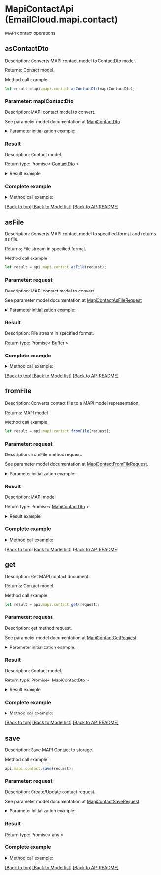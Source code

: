 # MapiContactApi (EmailCloud.mapi.contact)

MAPI contact operations

<a name="asContactDto"></a>
## **asContactDto**

Description: Converts MAPI contact model to ContactDto model.             

Returns: Contact model.

Method call example:
```typescript
let result = api.mapi.contact.asContactDto(mapiContactDto);
```

### Parameter: mapiContactDto

Description: MAPI contact model to convert.

See parameter model documentation at [MapiContactDto](MapiContactDto.md)

<details>
    <summary>Parameter initialization example:</summary>
    
```typescript
let mapiContactDto = Models.mapiContactDto()
    .electronicAddresses(Models.mapiContactElectronicAddressPropertySetDto()
        .defaultEmailAddress(Models.mapiContactElectronicAddressDto()
            .emailAddress('email@aspose.com')
            .build())
        .build())
    .nameInfo(Models.mapiContactNamePropertySetDto()
        .givenName('Alex')
        .surname('Thomas')
        .build())
    .personalInfo(Models.mapiContactPersonalInfoPropertySetDto()
        .businessHomePage('www.aspose.com')
        .build())
    .professionalInfo(Models.mapiContactProfessionalPropertySetDto()
        .profession('GENERAL DIRECTOR')
        .build())
    .telephones(Models.mapiContactTelephonePropertySetDto()
        .primaryTelephoneNumber('+49 211 4247 21')
        .build())
    .build();
```

</details>

### Result

Description: Contact model.

Return type: Promise< [ContactDto](ContactDto.md) >

<details>
    <summary>Result example</summary>

```typescript
let result = Models.contactDto()
    .attachments([
        Models.attachment()
            .name('attachment.txt')
            .base64Data('U29tZSBmaWxlIGNvbnRlbnQ=')
            .build()])
    .displayName('Alex Thomas')
    .emailAddresses([
        Models.emailAddress()
            .category(Models.enumWithCustom<EmailAddressCategory>()
                .value('Custom')
                .description('Partners')
                .build())
            .displayName('Alex Thomas Partners')
            .preferred(true)
            .address('email@aspose.com')
            .build()])
    .gender('Male')
    .givenName('Alex')
    .phoneNumbers([
        Models.phoneNumber()
            .category(Models.enumWithCustom<PhoneNumberCategory>()
                .value('Office')
                .build())
            .number('+49 211 4247 21')
            .preferred(true)
            .build()])
    .profession('GENERAL DIRECTOR')
    .surname('Thomas')
    .urls([
        Models.url()
            .category(Models.enumWithCustom<UrlCategory>()
                .value('Work')
                .build())
            .preferred(true)
            .href('www.aspose.com')
            .build()])
    .build();
```

</details>


### Complete example

<details>
    <summary>Method call example:</summary>

```typescript
const api = new EmailCloud(app_key, app_sid);

// Prepare parameters:
let mapiContactDto = Models.mapiContactDto()
    .electronicAddresses(Models.mapiContactElectronicAddressPropertySetDto()
        .defaultEmailAddress(Models.mapiContactElectronicAddressDto()
            .emailAddress('email@aspose.com')
            .build())
        .build())
    .nameInfo(Models.mapiContactNamePropertySetDto()
        .givenName('Alex')
        .surname('Thomas')
        .build())
    .personalInfo(Models.mapiContactPersonalInfoPropertySetDto()
        .businessHomePage('www.aspose.com')
        .build())
    .professionalInfo(Models.mapiContactProfessionalPropertySetDto()
        .profession('GENERAL DIRECTOR')
        .build())
    .telephones(Models.mapiContactTelephonePropertySetDto()
        .primaryTelephoneNumber('+49 211 4247 21')
        .build())
    .build();

// Call method:
let result = api.mapi.contact.asContactDto(mapiContactDto);

// Result example:
result = Models.contactDto()
    .attachments([
        Models.attachment()
            .name('attachment.txt')
            .base64Data('U29tZSBmaWxlIGNvbnRlbnQ=')
            .build()])
    .displayName('Alex Thomas')
    .emailAddresses([
        Models.emailAddress()
            .category(Models.enumWithCustom<EmailAddressCategory>()
                .value('Custom')
                .description('Partners')
                .build())
            .displayName('Alex Thomas Partners')
            .preferred(true)
            .address('email@aspose.com')
            .build()])
    .gender('Male')
    .givenName('Alex')
    .phoneNumbers([
        Models.phoneNumber()
            .category(Models.enumWithCustom<PhoneNumberCategory>()
                .value('Office')
                .build())
            .number('+49 211 4247 21')
            .preferred(true)
            .build()])
    .profession('GENERAL DIRECTOR')
    .surname('Thomas')
    .urls([
        Models.url()
            .category(Models.enumWithCustom<UrlCategory>()
                .value('Work')
                .build())
            .preferred(true)
            .href('www.aspose.com')
            .build()])
    .build();
```

</details>

[[Back to top]](#) [[Back to Model list]](Models.md) [[Back to API README]](README.md)

<a name="asFile"></a>
## **asFile**

Description: Converts MAPI contact model to specified format and returns as file.             

Returns: File stream in specified format.

Method call example:
```typescript
let result = api.mapi.contact.asFile(request);
```

### Parameter: request

Description: MAPI contact model to convert.

See parameter model documentation at [MapiContactAsFileRequest](MapiContactAsFileRequest.md)

<details>
    <summary>Parameter initialization example:</summary>
    
```typescript
let request = Models.mapiContactAsFileRequest()
    .format('Msg')
    .value(Models.mapiContactDto()
        .electronicAddresses(Models.mapiContactElectronicAddressPropertySetDto()
            .defaultEmailAddress(Models.mapiContactElectronicAddressDto()
                .emailAddress('email@aspose.com')
                .build())
            .build())
        .nameInfo(Models.mapiContactNamePropertySetDto()
            .givenName('Alex')
            .surname('Thomas')
            .build())
        .personalInfo(Models.mapiContactPersonalInfoPropertySetDto()
            .businessHomePage('www.aspose.com')
            .build())
        .professionalInfo(Models.mapiContactProfessionalPropertySetDto()
            .profession('GENERAL DIRECTOR')
            .build())
        .telephones(Models.mapiContactTelephonePropertySetDto()
            .primaryTelephoneNumber('+49 211 4247 21')
            .build())
        .build())
    .build();
```

</details>

### Result

Description: File stream in specified format.

Return type: Promise< Buffer >

### Complete example

<details>
    <summary>Method call example:</summary>

```typescript
const api = new EmailCloud(app_key, app_sid);

// Prepare parameters:
let request = Models.mapiContactAsFileRequest()
    .format('Msg')
    .value(Models.mapiContactDto()
        .electronicAddresses(Models.mapiContactElectronicAddressPropertySetDto()
            .defaultEmailAddress(Models.mapiContactElectronicAddressDto()
                .emailAddress('email@aspose.com')
                .build())
            .build())
        .nameInfo(Models.mapiContactNamePropertySetDto()
            .givenName('Alex')
            .surname('Thomas')
            .build())
        .personalInfo(Models.mapiContactPersonalInfoPropertySetDto()
            .businessHomePage('www.aspose.com')
            .build())
        .professionalInfo(Models.mapiContactProfessionalPropertySetDto()
            .profession('GENERAL DIRECTOR')
            .build())
        .telephones(Models.mapiContactTelephonePropertySetDto()
            .primaryTelephoneNumber('+49 211 4247 21')
            .build())
        .build())
    .build();

// Call method:
let result = api.mapi.contact.asFile(request);
```

</details>

[[Back to top]](#) [[Back to Model list]](Models.md) [[Back to API README]](README.md)

<a name="fromFile"></a>
## **fromFile**

Description: Converts contact file to a MAPI model representation.             

Returns: MAPI model

Method call example:
```typescript
let result = api.mapi.contact.fromFile(request);
```

### Parameter: request

Description: fromFile method request.

See parameter model documentation at [MapiContactFromFileRequest](MapiContactFromFileRequest.md).

<details>
    <summary>Parameter initialization example:</summary>
    
```typescript
let request = Models.MapiContactFromFileRequest()
    .format('Msg')
    .file(fs.readFileSync('/path/to/contact.msg'))
    .build();
```

</details>

### Result

Description: MAPI model

Return type: Promise< [MapiContactDto](MapiContactDto.md) >

<details>
    <summary>Result example</summary>

```typescript
let result = Models.mapiContactDto()
    .electronicAddresses(Models.mapiContactElectronicAddressPropertySetDto()
        .defaultEmailAddress(Models.mapiContactElectronicAddressDto()
            .emailAddress('email@aspose.com')
            .build())
        .build())
    .nameInfo(Models.mapiContactNamePropertySetDto()
        .givenName('Alex')
        .surname('Thomas')
        .build())
    .personalInfo(Models.mapiContactPersonalInfoPropertySetDto()
        .businessHomePage('www.aspose.com')
        .build())
    .professionalInfo(Models.mapiContactProfessionalPropertySetDto()
        .profession('GENERAL DIRECTOR')
        .build())
    .telephones(Models.mapiContactTelephonePropertySetDto()
        .primaryTelephoneNumber('+49 211 4247 21')
        .build())
    .build();
```

</details>


### Complete example

<details>
    <summary>Method call example:</summary>

```typescript
const api = new EmailCloud(app_key, app_sid);

// Prepare parameters:
let request = Models.MapiContactFromFileRequest()
    .format('Msg')
    .file(fs.readFileSync('/path/to/contact.msg'))
    .build();

// Call method:
let result = api.mapi.contact.fromFile(request);

// Result example:
result = Models.mapiContactDto()
    .electronicAddresses(Models.mapiContactElectronicAddressPropertySetDto()
        .defaultEmailAddress(Models.mapiContactElectronicAddressDto()
            .emailAddress('email@aspose.com')
            .build())
        .build())
    .nameInfo(Models.mapiContactNamePropertySetDto()
        .givenName('Alex')
        .surname('Thomas')
        .build())
    .personalInfo(Models.mapiContactPersonalInfoPropertySetDto()
        .businessHomePage('www.aspose.com')
        .build())
    .professionalInfo(Models.mapiContactProfessionalPropertySetDto()
        .profession('GENERAL DIRECTOR')
        .build())
    .telephones(Models.mapiContactTelephonePropertySetDto()
        .primaryTelephoneNumber('+49 211 4247 21')
        .build())
    .build();
```

</details>

[[Back to top]](#) [[Back to Model list]](Models.md) [[Back to API README]](README.md)

<a name="get"></a>
## **get**

Description: Get MAPI contact document.             

Returns: Contact model.

Method call example:
```typescript
let result = api.mapi.contact.get(request);
```

### Parameter: request

Description: get method request.

See parameter model documentation at [MapiContactGetRequest](MapiContactGetRequest.md).

<details>
    <summary>Parameter initialization example:</summary>
    
```typescript
let request = Models.MapiContactGetRequest()
    .format('VCard')
    .fileName('contact.vcf')
    .folder('folder/on/storage')
    .storage('First Storage')
    .build();
```

</details>

### Result

Description: Contact model.

Return type: Promise< [MapiContactDto](MapiContactDto.md) >

<details>
    <summary>Result example</summary>

```typescript
let result = Models.mapiContactDto()
    .electronicAddresses(Models.mapiContactElectronicAddressPropertySetDto()
        .defaultEmailAddress(Models.mapiContactElectronicAddressDto()
            .emailAddress('email@aspose.com')
            .build())
        .build())
    .nameInfo(Models.mapiContactNamePropertySetDto()
        .givenName('Alex')
        .surname('Thomas')
        .build())
    .personalInfo(Models.mapiContactPersonalInfoPropertySetDto()
        .businessHomePage('www.aspose.com')
        .build())
    .professionalInfo(Models.mapiContactProfessionalPropertySetDto()
        .profession('GENERAL DIRECTOR')
        .build())
    .telephones(Models.mapiContactTelephonePropertySetDto()
        .primaryTelephoneNumber('+49 211 4247 21')
        .build())
    .build();
```

</details>


### Complete example

<details>
    <summary>Method call example:</summary>

```typescript
const api = new EmailCloud(app_key, app_sid);

// Prepare parameters:
let request = Models.MapiContactGetRequest()
    .format('VCard')
    .fileName('contact.vcf')
    .folder('folder/on/storage')
    .storage('First Storage')
    .build();

// Call method:
let result = api.mapi.contact.get(request);

// Result example:
result = Models.mapiContactDto()
    .electronicAddresses(Models.mapiContactElectronicAddressPropertySetDto()
        .defaultEmailAddress(Models.mapiContactElectronicAddressDto()
            .emailAddress('email@aspose.com')
            .build())
        .build())
    .nameInfo(Models.mapiContactNamePropertySetDto()
        .givenName('Alex')
        .surname('Thomas')
        .build())
    .personalInfo(Models.mapiContactPersonalInfoPropertySetDto()
        .businessHomePage('www.aspose.com')
        .build())
    .professionalInfo(Models.mapiContactProfessionalPropertySetDto()
        .profession('GENERAL DIRECTOR')
        .build())
    .telephones(Models.mapiContactTelephonePropertySetDto()
        .primaryTelephoneNumber('+49 211 4247 21')
        .build())
    .build();
```

</details>

[[Back to top]](#) [[Back to Model list]](Models.md) [[Back to API README]](README.md)

<a name="save"></a>
## **save**

Description: Save MAPI Contact to storage.             

Method call example:
```typescript
api.mapi.contact.save(request);
```

### Parameter: request

Description: Create/Update contact request.

See parameter model documentation at [MapiContactSaveRequest](MapiContactSaveRequest.md)

<details>
    <summary>Parameter initialization example:</summary>
    
```typescript
let request = Models.mapiContactSaveRequest()
    .format('Msg')
    .storageFile(Models.storageFileLocation()
        .fileName('contact.msg')
        .storage('First Storage')
        .folderPath('file/location/folder/on/storage')
        .build())
    .value(Models.mapiContactDto()
        .electronicAddresses(Models.mapiContactElectronicAddressPropertySetDto()
            .defaultEmailAddress(Models.mapiContactElectronicAddressDto()
                .emailAddress('email@aspose.com')
                .build())
            .build())
        .nameInfo(Models.mapiContactNamePropertySetDto()
            .givenName('Alex')
            .surname('Thomas')
            .build())
        .personalInfo(Models.mapiContactPersonalInfoPropertySetDto()
            .businessHomePage('www.aspose.com')
            .build())
        .professionalInfo(Models.mapiContactProfessionalPropertySetDto()
            .profession('GENERAL DIRECTOR')
            .build())
        .telephones(Models.mapiContactTelephonePropertySetDto()
            .primaryTelephoneNumber('+49 211 4247 21')
            .build())
        .build())
    .build();
```

</details>

### Result

Return type: Promise< any >

### Complete example

<details>
    <summary>Method call example:</summary>

```typescript
const api = new EmailCloud(app_key, app_sid);

// Prepare parameters:
let request = Models.mapiContactSaveRequest()
    .format('Msg')
    .storageFile(Models.storageFileLocation()
        .fileName('contact.msg')
        .storage('First Storage')
        .folderPath('file/location/folder/on/storage')
        .build())
    .value(Models.mapiContactDto()
        .electronicAddresses(Models.mapiContactElectronicAddressPropertySetDto()
            .defaultEmailAddress(Models.mapiContactElectronicAddressDto()
                .emailAddress('email@aspose.com')
                .build())
            .build())
        .nameInfo(Models.mapiContactNamePropertySetDto()
            .givenName('Alex')
            .surname('Thomas')
            .build())
        .personalInfo(Models.mapiContactPersonalInfoPropertySetDto()
            .businessHomePage('www.aspose.com')
            .build())
        .professionalInfo(Models.mapiContactProfessionalPropertySetDto()
            .profession('GENERAL DIRECTOR')
            .build())
        .telephones(Models.mapiContactTelephonePropertySetDto()
            .primaryTelephoneNumber('+49 211 4247 21')
            .build())
        .build())
    .build();

// Call method:
api.mapi.contact.save(request);
```

</details>

[[Back to top]](#) [[Back to Model list]](Models.md) [[Back to API README]](README.md)

